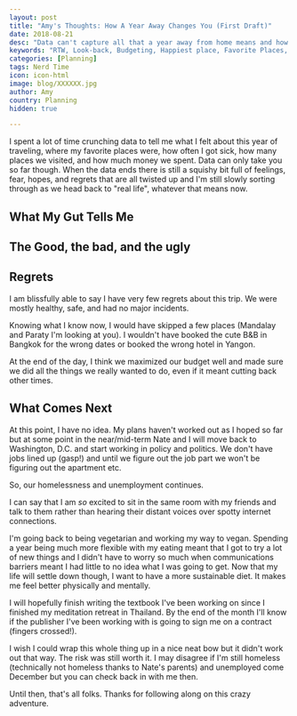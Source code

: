 ```yaml
---
layout: post
title: "Amy's Thoughts: How A Year Away Changes You (First Draft)"
date: 2018-08-21
desc: "Data can't capture all that a year away from home means and how it changes you. This is a little more touchy feely version of my reflections on our RTW trip."
keywords: "RTW, Look-back, Budgeting, Happiest place, Favorite Places, travel data analysis"
categories: [Planning]
tags: Nerd Time
icon: icon-html
image: blog/XXXXXX.jpg
author: Amy
country: Planning
hidden: true

---
```


I spent a lot of time crunching data to tell me what I felt about this year of traveling, where my favorite places were, how often I got sick, how many places we visited, and how much money we spent. Data can only take you so far though. When the data ends there is still a squishy bit full of feelings, fear, hopes, and regrets that are all twisted up and I'm still slowly sorting through as we head back to "real life", whatever that means now. 

## <i class="fa fa-check-square" aria-hidden="true" style="color:#2495C4;"></i> What My Gut Tells Me

## <i class="fa fa-check-square" aria-hidden="true" style="color:#2495C4;"></i> The Good, the bad, and the ugly

## <i class="fa fa-check-square" aria-hidden="true" style="color:#2495C4;"></i> Regrets

I am blissfully able to say I have very few regrets about this trip. We were mostly healthy, safe, and had no major incidents. 

Knowing what I know now, I would have skipped a few places (Mandalay and Paraty I'm looking at you). I wouldn't have booked the cute B&B in Bangkok for the wrong dates or booked the wrong hotel in Yangon. 

At the end of the day, I think we maximized our budget well and made sure we did all the things we really wanted to do, even if it meant cutting back other times. 


## <i class="fa fa-check-square" aria-hidden="true" style="color:#2495C4;"></i> What Comes Next

At this point, I have no idea. My plans haven't worked out as I hoped so far but at some point in the near/mid-term Nate and I will move back to Washington, D.C. and start working in policy and politics. We don't have jobs lined up (gasp!) and until we figure out the job part we won't be figuring out the apartment etc. 

So, our homelessness and unemployment continues. 

I can say that I am _so_ excited to sit in the same room with my friends and talk to them rather than hearing their distant voices over spotty internet connections. 

I'm going back to being vegetarian and working my way to vegan. Spending a year being much more flexible with my eating meant that I got to try a lot of new things and I didn't have to worry so much when communications barriers meant I had little to no idea what I was going to get. Now that my life will settle down though, I want to have a more sustainable diet. It makes me feel better physically and mentally. 

I will hopefully finish writing the textbook I've been working on since I finished my meditation retreat in Thailand. By the end of the month I'll know if the publisher I've been working with is going to sign me on a contract (fingers crossed!). 

I wish I could wrap this whole thing up in a nice neat bow but it didn't work out that way. The risk was still worth it. I may disagree if I'm still homeless (technically not homeless thanks to Nate's parents) and unemployed come December but you can check back in with me then. 

Until then, that's all folks. Thanks for following along on this crazy adventure. 



